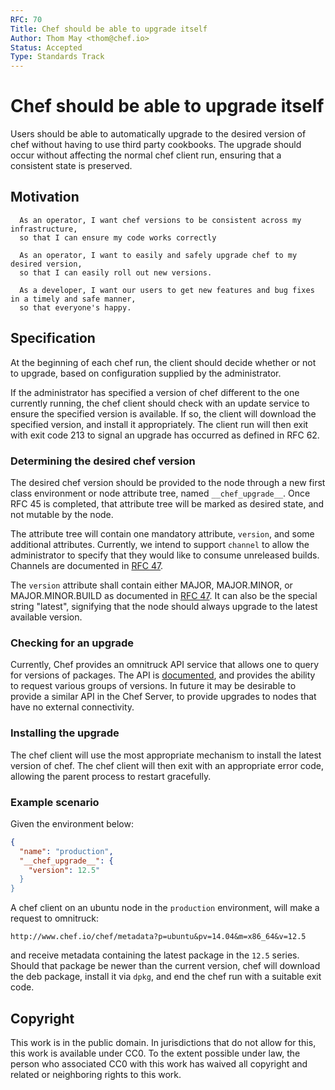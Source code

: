 ```yaml
---
RFC: 70
Title: Chef should be able to upgrade itself
Author: Thom May <thom@chef.io>
Status: Accepted
Type: Standards Track
---
```


# Chef should be able to upgrade itself

Users should be able to automatically upgrade to the desired version of chef without having to use third party cookbooks. The upgrade should occur without affecting the normal chef client run, ensuring that a consistent state is preserved.

## Motivation

```
  As an operator, I want chef versions to be consistent across my infrastructure,
  so that I can ensure my code works correctly
```
```
  As an operator, I want to easily and safely upgrade chef to my desired version,
  so that I can easily roll out new versions.
```
```
  As a developer, I want our users to get new features and bug fixes in a timely and safe manner,
  so that everyone's happy.
```

## Specification

At the beginning of each chef run, the client should decide whether or not to upgrade, based on configuration supplied by the administrator.

If the administrator has specified a version of chef different to the one currently running, the chef client should check with an update service to ensure the specified version is available. If so, the client will download the specified version, and install it appropriately. The client run will then exit with exit code 213 to signal an upgrade has occurred as defined in RFC 62.

### Determining the desired chef version

The desired chef version should be provided to the node through a new first class environment or node attribute tree, named `__chef_upgrade__`. Once RFC 45 is completed, that attribute tree will be marked as desired state, and not mutable by the node.

The attribute tree will contain one mandatory attribute, `version`, and
some additional attributes. Currently, we intend to support `channel`
to allow the administrator to specify that they would like to consume
unreleased builds. Channels are documented in [RFC 47](https://github.com/chef/chef-rfc/blob/master/rfc047-release-process.md#channels).

The `version` attribute shall contain either MAJOR, MAJOR.MINOR, or
MAJOR.MINOR.BUILD as documented in [RFC 47](https://github.com/chef/chef-rfc/blob/master/rfc047-release-process.md#versioning).
It can also be the special string "latest", signifying that the node
should always upgrade to the latest available version.

### Checking for an upgrade

Currently, Chef provides an omnitruck API service that allows one to query
for versions of packages. The API is [documented](https://docs.chef.io/api_omnitruck.html),
and provides the ability to request various groups of versions. In
future it may be desirable to provide a similar API in the Chef
Server, to provide upgrades to nodes that have no external connectivity.

### Installing the upgrade

The chef client will use the most appropriate mechanism to install the
latest version of chef. The chef client will then exit with an appropriate
error code, allowing the parent process to restart gracefully.

### Example scenario

Given the environment below:
```json
{
  "name": "production",
  "__chef_upgrade__": {
    "version": 12.5"
  }
}
```
A chef client on an ubuntu node in the `production` environment, will make a request to omnitruck:
```
http://www.chef.io/chef/metadata?p=ubuntu&pv=14.04&m=x86_64&v=12.5
```
and receive metadata containing the latest package in the `12.5` series.
Should that package be newer than the current version, chef will download
the deb package, install it via `dpkg`, and end the chef run with a suitable
exit code.

## Copyright

This work is in the public domain. In jurisdictions that do not allow for this,
this work is available under CC0. To the extent possible under law, the person
who associated CC0 with this work has waived all copyright and related or
neighboring rights to this work.
